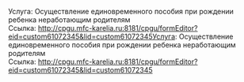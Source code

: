 Услуга: Осуществление единовременного пособия при рождении ребенка неработающим родителям
<br>
Ссылка: http://cpgu.mfc-karelia.ru:8181/cpgu/formEditor?eid=custom61072345&lid=custom61072345Услуга: Осуществление единовременного пособия при рождении ребенка неработающим родителям
<br>
Ссылка: http://cpgu.mfc-karelia.ru:8181/cpgu/formEditor?eid=custom61072345&lid=custom61072345